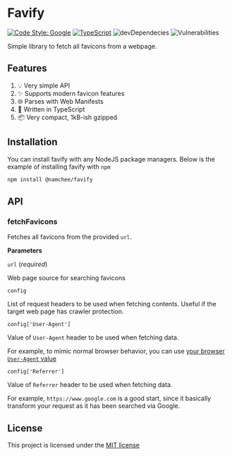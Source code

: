 # Favify

[![Code Style: Google](https://img.shields.io/badge/code%20style-google-blueviolet.svg)](https://github.com/google/gts) [![TypeScript](https://img.shields.io/badge/%3C%2F%3E-TypeScript-%230074c1.svg)](http://www.typescriptlang.org/) ![devDependecies](https://img.shields.io/david/dev/namchee/favify) ![Vulnerabilities](https://img.shields.io/snyk/vulnerabilities/github/namchee/favify)

Simple library to fetch all favicons from a webpage.

## Features

1. 💡 Very simple API
2. ✨ Supports modern favicon features
2. 🌐 Parses with Web Manifests
3. 🛂 Written in TypeScript
4. 📦 Very compact, 1kB-ish gzipped

## Installation

You can install favify with any NodeJS package managers. Below is the example of installing favify with `npm`

```bash
npm install @namchee/favify
```

## API

### fetchFavicons

Fetches all favicons from the provided `url`.

**Parameters**

`url` (_required_)

Web page source for searching favicons

`config`

List of request headers to be used when fetching contents. Useful if the target web page has crawler protection.

`config['User-Agent']`

Value of `User-Agent` header to be used when fetching data.

For example, to mimic normal browser behavior, you can use [your browser `User-Agent` value](https://www.whatismybrowser.com/detect/what-is-my-user-agent)

`config['Referrer']`

Value of `Referrer` header to be used when fetching data.

For example, `https://www.google.com` is a good start, since it basically transform your request as it has been searched via Google.

## License

This project is licensed under the [MIT license](./LICENSE)
